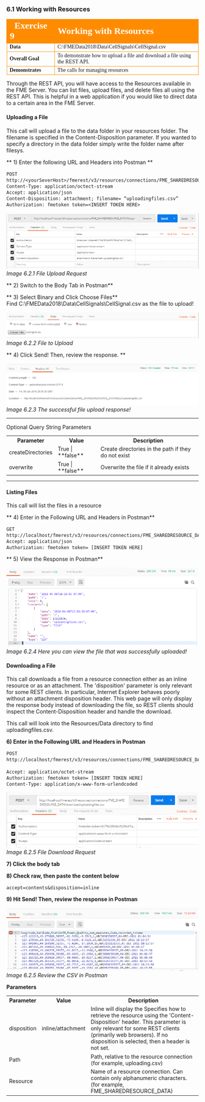### 6.1 Working with Resources

<table style="border-spacing: 0px;border-collapse: collapse;font-family:serif">
<tr>
<td width=25% style="vertical-align:middle;background-color:darkorange;border: 2px solid darkorange">
<i class="fa fa-cogs fa-lg fa-pull-left fa-fw" style="color:white;padding-right: 12px;vertical-align:text-top"></i>
<span style="color:white;font-size:x-large;font-weight: bold">Exercise 9 </span>
</td>
<td style="border: 2px solid darkorange;background-color:darkorange;color:white">
<span style="color:white;font-size:x-large;font-weight: bold"> Working with Resources</span>
</td>
</tr>

<tr>
<td style="border: 1px solid darkorange; font-weight: bold">Data</td>
<td style="border: 1px solid darkorange">C:\FMEData2018\Data\CellSignals\CellSignal.csv
</td>
</tr>

<tr>
<td style="border: 1px solid darkorange; font-weight: bold">Overall Goal</td>
<td style="border: 1px solid darkorange"> To demonstrate how to upload a file and download a file using the REST API. </td>
</tr>

<tr>
<td style="border: 1px solid darkorange; font-weight: bold">Demonstrates</td>
<td style="border: 1px solid darkorange"> The calls for managing resources </td>
</tr>

</table>

Through the REST API, you will have access to the Resources available in
the FME Server. You can list files, upload files, and delete files all
using the REST API. This is helpful in a web application if you would
like to direct data to a certain area in the FME Server.

#### Uploading a File

This call will upload a file to the data folder in your resources
folder. The filename is specified in the Content-Disposition parameter.
If you wanted to specify a directory in the data folder simply write the
folder name after filesys.

** 1) Enter the following URL and Headers into Postman  **

    POST http://<yourSeverHost>/fmerest/v3/resources/connections/FME_SHAREDRESOURCE_DATA/filesys/
    Content-Type: application/octect-stream
    Accept: application/json
    Content-Disposition: attachment; filename= “uploadingfiles.csv”
    Authorization: fmetoken token=<INSERT TOKEN HERE>



  ![](./Images/image6.2.1.FileUploadRequest.png)
    *Image 6.2.1 File Upload Request*

** 2) Switch to the Body Tab in Postman**

** 3) Select Binary and Click Choose Files**
<br>
Find
C:\FMEData2018\Data\CellSignals\CellSignal.csv as the file to upload!

![](./Images/image6.2.2.CellSignal.png)
  *Image 6.2.2 File to Upload*

** 4) Click Send! Then, review the response. **

![](./Images/image6.2.3.FileUploadResponse.png)
  *Image 6.2.3 The successful file upload response!*




______________

Optional Query String Parameters

<table>

<tr>
<th>Parameter</th>
<th>Value</th>
<th>Description</th>

</tr>

<tr>
<td>createDirectories</td>
<td> True | **false** </td>
<td>Create directories in the path if they do not exist</td>



<tr>
<td>overwrite</td>
<td>True | **false**</td>
<td> Overwrite the file if it already exists </td>

</tr>

</table>

_________________________________


#### Listing Files

This call will list the files in a resource

** 4) Enter in the Following URL and Headers in Postman**


    GET http://localhost/fmerest/v3/resources/connections/FME_SHAREDRESOURCE_DATA/filesys/
    Accept: application/json
    Authorization: fmetoken token= [INSERT TOKEN HERE]

** 5) View the Response in Postman**

![](./Images/image6.2.4.ListFileResult.png)
  *Image 6.2.4 Here you can view the file that was successfully uploaded!*


#### Downloading a File

This call downloads a file from a resource connection either as an
inline resource or as an attachment. The 'disposition' parameter is
only relevant for some REST clients. In particular, Internet Explorer
behaves poorly without an attachment disposition header. This web page
will only display the response body instead of downloading the file, so
REST clients should inspect the Content-Disposition header and handle
the download.

This call will look into the Resources/Data directory to find uploadingfiles.csv.

**6) Enter in the Following URL and Headers in Postman**

    POST http://localhost/fmerest/v3/resources/connections/FME_SHAREDRESOURCE_DATA/download/uploadingfiles.csv

    Accept: application/octet-stream
    Authorization: fmetoken token= [INSERT TOKEN HERE]
    Content-Type: application/x-www-form-urlendcoded

  ![](./Images/image6.2.5.FileDownloadRequest.png)
  *Image 6.2.5 File Download Request*

**7) Click the body tab**

**8) Check raw, then paste the content below**

    accept=contents&disposition=inline

**9) Hit Send! Then, review the response in Postman**

![](./Images/image6.2.6.CSVDownload.png)
*Image 6.2.5 Review the CSV in Postman*




**Parameters**

<table>

<tr>
<th>Parameter</th>
<th>Value</th>
<th>Description</th>

</tr>

<tr>
<td>disposition</td>
<td> inline/attachment </td>
<td>Inline will display the Specifies how to retrieve the resource using the 'Content-Disposition' header. This parameter is only relevant for some REST clients (primarily web browsers). If no disposition is selected, then a header is not set.</td>



<tr>
<td>Path</td>
<td></td>
<td> Path, relative to the resource connection (for example, uploading.csv) </td>

<tr>
<td>Resource</td>
<td></td>
<td>Name of a resource connection. Can contain only alphanumeric characters. (for example, FME_SHAREDRESOURCE_DATA) </td>


</tr>

</table>
